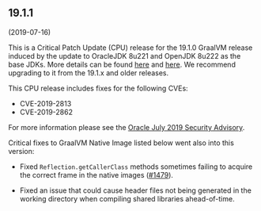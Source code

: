 ## 19.1.1
(2019-07-16)

This is a Critical Patch Update (CPU) release for the 19.1.0 GraalVM release
induced by the update to OracleJDK 8u221 and OpenJDK 8u222 as the base JDKs.
More details can be found
[here](https://www.oracle.com/technetwork/java/javase/documentation/8u-relnotes-2225394.html)
and [here](https://wiki.openjdk.java.net/display/jdk8u). We recommend upgrading
to it from the 19.1.x and older releases.

This CPU release includes fixes for the following CVEs:
* CVE-2019-2813
* CVE-2019-2862

For more information please see the [Oracle July 2019 Security Advisory](https://www.oracle.com/technetwork/security-advisory/cpujul2019-5072835.html#AppendixGraalVM).

Critical fixes to GraalVM Native Image listed below went also into this version:
* Fixed `Reflection.getCallerClass` methods sometimes failing to acquire the correct frame in the native images ([#1479](https://github.com/oracle/graal/issues/1479)).

* Fixed an issue that could cause header files not being generated in the working directory when compiling shared libraries ahead-of-time.
